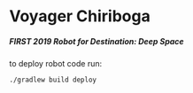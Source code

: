 # Voyager Chiriboga

##### FIRST 2019 Robot for Destination: Deep Space

to deploy robot code run:

```
./gradlew build deploy
```
